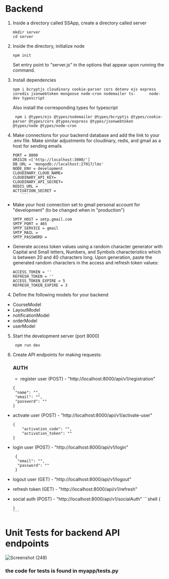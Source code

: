 # Backend
1) Inside a directory called SSApp, create a directory called server
   ```shell
   mkdir server
   cd server
   ```
2) Inside the directory, initialize node
   ```shell
   npm init
   ```
   Set entry point to "server.js" in the options that appear upon running the command.

3) Install dependencies
   ```shell
   npm i bcryptjs cloudinary cookie-parser cors dotenv ejs express ioredis jsonwebtoken mongoose node-cron nodemailer ts-      node-dev typescript
   ```
   Also install the corresponding types for typescript
   ```shell
    npm i @types/ejs @types/nodemailer @types/bcryptjs @types/cookie-parser @types/cors @types/express @types/jsonwebtoken       @types/node @types/node-cron
   ```

3) Make connections for your backend database and add the link to your .env file. Make similar adjustments for cloudinary, redis, and gmail as a host for sending emails
   
   ```shell
   PORT = 8000
   ORIGIN =['http://localhost:3000/']
   DB_URL = 'mongodb://localhost:27017/lms'
   NODE_ENV = development
   CLOUDINARY_CLOUD_NAME=
   CLOUDINARY_API_KEY=
   CLOUDINARY_API_SECRET=
   REDIS_URL = 
   ACTIVATION_SECRET = 
       ```

- Make your host connection set to gmail personal account for "development" (to be changed when in "production")
   ```shell
   SMTP_HOST = smtp.gmail.com
   SMTP_PORT = 465
   SMTP_SERVICE = gmail
   SMTP_MAIL = 
   SMTP_PASSWORD = 
   ```

- Generate access token values using a random character generator with Capital and Small letters, Numbers, and Symbols characteristics which is between 20 and 40 characters long. Upon generation, paste the generated random characters in the access and refresh token values:

   ```shell
   ACCESS_TOKEN = '' 
   REFRESH_TOKEN = ''
   ACCESS_TOKEN_EXPIRE = 5
   REFRESH_TOKEN_EXPIRE = 3
   ```


4) Define the following models for your backend
- CourseModel
- LayoutModel
- notificationModel
- orderModel
- userModel

5) Start the development server (port 8000)
   ```shell
    npm run dev
   ```
6) Create API endpoints  for making requests:
   ### AUTH
   - register user (POST) - "http://localhost:8000/api/v1/registration"
   ```shell
   {
    "name": "",
    "email": "",
    "password": ""
   }
   ```
- activate user (POST) - "http://localhost:8000/api/v1/activate-user"
   ```shell
   {
       "activation_code": "",
       "activation_token": ""
   }
   ```

- login user (POST) - "http://localhost:8000/api/v1/login"
     ```shell
      {
       "email": "",
       "password": ""
      }
     ```

- logout user (GET) - "http://localhost:8000/api/v1/logout"
- refresh token (GET) - "http://localhost:8000/api/v1/refresh"
- social auth (POST) - "http://localhost:8000/api/v1/socialAuth"
      ```shell
      {
      
      }
      ```



   
# Unit Tests for backend API endpoints
![Screenshot (248)](https://github.com/KNyathi/DataParser/assets/124944851/1116bb16-2ec5-4859-9ac1-d3ad4032782a)

### the code for tests is found in myapp/tests.py

 
